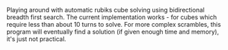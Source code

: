 Playing around with automatic rubiks cube solving using bidirectional breadth first search.
The current implementation works - for cubes which require less than about 10 turns to solve.
For more complex scrambles, this program will eventually find a solution (if given enough time and memory), it's just not practical.
